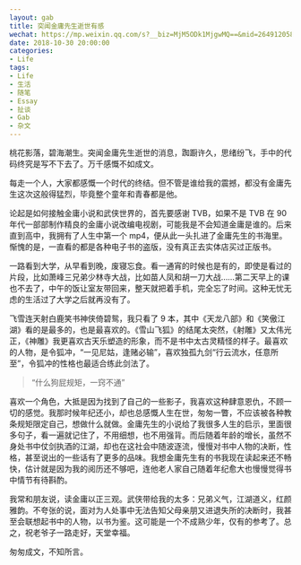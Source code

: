 ```yaml
---
layout: gab
title: 突闻金庸先生逝世有感
wechat: https://mp.weixin.qq.com/s?__biz=MjM5ODk1MjgwMQ==&mid=2649120582&idx=1&sn=36998921053189f23adf1973b8b6c5da&chksm=bed0154889a79c5ef9d617eb0018984be20f2eb55103bbde9a9526aa73ede45b203c10a46a44&token=2107800721&lang=zh_CN#rd
date: 2018-10-30 20:00:00
categories:
- Life
tags:
- Life
- 生活
- 随笔
- Essay
- 扯谈
- Gab
- 杂文
---
```




桃花影落，碧海潮生。突闻金庸先生逝世的消息，踟蹰许久，思绪纷飞，手中的代码终究是写不下去了。万千感慨不如成文。


每走一个人，大家都感慨一个时代的终结。但不管是谁给我的震撼，都没有金庸先生这次这般得猛烈，毕竟整个童年和青春都是他。


论起是如何接触金庸小说和武侠世界的，首先要感谢 TVB，如果不是 TVB 在 90 年代一部部制作精良的金庸小说改编电视剧，可能我是不会知道金庸是谁的。后来直到高中，我拥有了人生中第一个 mp4，便从此一头扎进了金庸先生的书海里。惭愧的是，一直看的都是各种电子书的盗版，没有真正去实体店买过正版书。


一路看到大学，从早看到晚，废寝忘食。看一通宵的时候也是有的，即使是看过的片段，比如萧峰三兄弟少林寺大战，比如苗人凤和胡一刀大战……第二天早上的课也不去了，中午的饭让室友带回来，整天就把着手机，完全忘了时间。这种无忧无虑的生活过了大学之后就再没有了。


飞雪连天射白鹿笑书神侠倚碧鸳，我只看了 9 本，其中《天龙八部》和《笑傲江湖》看的是最多的，也是最喜欢的。《雪山飞狐》的结尾太突然，《射雕》又太伟光正，《神雕》我更喜欢古天乐塑造的形象，而不是书中太古灵精怪的样子。最喜欢的人物，是令狐冲，“一见尼姑，逢赌必输”，喜欢独孤九剑“行云流水，任意所至”，令狐冲的性格也最适合练此剑法了。


> “什么狗屁规矩，一窍不通”


喜欢一个角色，大抵是因为找到了自己的一些影子，我喜欢这种肆意恩仇，不顾一切的感觉。我那时候年纪还小，却也总感慨人生在世，匆匆一瞥，不应该被各种教条规矩限定自己，想做什么就做。金庸先生的小说给了我很多人生的启示，里面很多句子，看一遍就记住了，不用细想，也不用强背。而后随着年龄的增长，虽然不身处书中仗剑执酒的江湖，却也在这社会中随波逐流，慢慢对书中人物的决断，性格，甚至说出的一些话有了更多的品味。我想金庸先生有的书我现在读起来还不畅快，估计就是因为我的阅历还不够吧，连他老人家自己随着年纪愈大也慢慢觉得书中情节有待斟酌。


我常和朋友说，读金庸以正三观。武侠带给我的太多：兄弟义气，江湖道义，红颜雅韵。不夸张的说，面对为人处事中无法告知父母亲朋又进退失所的决断时，我甚至会联想起书中的人物，以书为鉴。这可能是一个不成熟少年，仅有的参考了。总之，祝老爷子一路走好，天堂幸福。




匆匆成文，不知所言。
